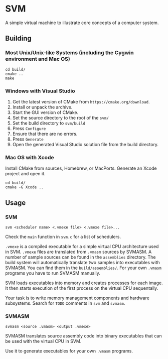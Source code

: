 SVM
===

A simple virtual machine to illustrate core concepts of a computer system.

## Building

### Most Unix/Unix-like Systems (including the Cygwin environment and Mac OS)

    cd build/
    cmake ..
    make

### Windows with Visual Studio

1. Get the latest version of CMake from `https://cmake.org/download`.
2. Install or unpack the archive.
3. Start the GUI version of CMake.
4. Set the source directory to the root of the `svm/`
5. Set the build directory to `svm/build`
6. Press `Configure`
7. Ensure that there are no errors.
8. Press `Generate`
9. Open the generated Visual Studio solution file from the build directory.

### Mac OS with Xcode

Install CMake from sources, Homebrew, or MacPorts. Generate an Xcode project and
open it.

    cd build/
    cmake -G Xcode ..

## Usage

### SVM

`svm <scheduler name> <.vmexe file> <.vmexe file>...`

Check the `main` function in `svm.c` for a list of schedulers.

`.vmexe` is a compiled executable for a simple virtual CPU architecture used in
SVM. `.vmexe` files are translated from `.vmasm` sources by SVMASM. A number of
sample sources can be found in the `assemblies` directory. The build system will
automatically translate two samples into executables with SVMASM. You can find
them in the `build/assemblies/`. For your own `.vmasm` programs you have to run
SVMASM manually.

SVM loads executables into memory and creates processes for each image. It then
starts execution of the first process on the virtual CPU sequentally.

Your task is to write memory management components and hardware subsystems.
Search for `TODO` comments in `svm` and `svmasm`.

### SVMASM

`svmasm <source .vmasm> <output .vmexe>`

SVMASM translates source assembly code into binary executables that can be used
with the virtual CPU in SVM.

Use it to generate executables for your own `.vmasm` programs.
